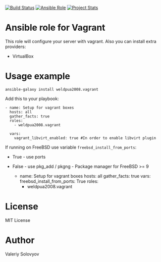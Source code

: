[![Build Status](https://travis-ci.org/weldpua2008/ansible-galaxy-vagrant.svg?branch=master)](https://travis-ci.org/weldpua2008/ansible-galaxy-vagrant)
[![Ansible Role](https://img.shields.io/ansible/role/5398.svg?style=plastic)](https://galaxy.ansible.com/list#/roles/5398)
[![Project Stats](https://www.openhub.net/p/ansible-galaxy-vagrant/widgets/project_thin_badge.gif)](https://www.openhub.net/p/ansible-galaxy-vagrant/)


# Ansible role for Vagrant

This role will configure your server with vagrant. Also you can install extra providers:
* VirtualBox

# Usage example
    ansible-galaxy install weldpua2008.vagrant

Add this to your playbook:

    - name: Setup for vagrant boxes
      hosts: all
      gather_facts: true
      roles:
        - weldpua2008.vagrant
        
      vars:
        vagrant_libvirt_enabled: true #In order to enable libvirt plugin          

If running on FreeBSD use variable  `freebsd_install_from_ports`:
* True - use ports
* False - use pkg_add / pkgng - Package manager for FreeBSD >= 9


    - name: Setup for vagrant boxes
      hosts: all
      gather_facts: true
      vars:        
        freebsd_install_from_ports: True
      roles:
        - weldpua2008.vagrant
      

# License

MIT License

# Author

Valeriy Solovyov 
